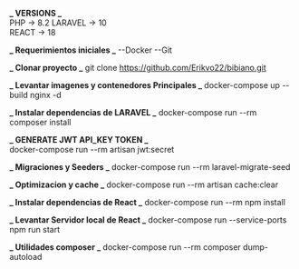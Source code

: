 **_ VERSIONS _**  
PHP -> 8.2
LARAVEL -> 10  
REACT -> 18

**_ Requerimientos iniciales _**
--Docker
--Git

**_ Clonar proyecto _**
git clone https://github.com/Erikvo22/bibiano.git

**_ Levantar imagenes y contenedores Principales _**
docker-compose up --build nginx -d

**_ Instalar dependencias de LARAVEL _**
docker-compose run --rm composer install

**_ GENERATE JWT API_KEY TOKEN _**  
docker-compose run --rm artisan jwt:secret

**_ Migraciones y Seeders _**
docker-compose run --rm laravel-migrate-seed

**_ Optimizacion y cache _**
docker-compose run --rm artisan cache:clear

**_ Instalar dependencias de React _**
docker-compose run --rm npm install

**_ Levantar Servidor local de React _**
docker-compose run --service-ports npm run start

**_ Utilidades composer _**
docker-compose run --rm composer dump-autoload
